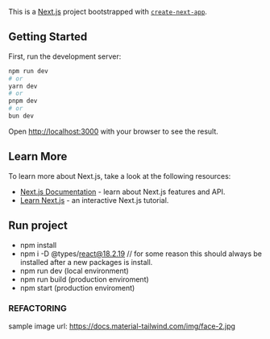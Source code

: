 This is a [Next.js](https://nextjs.org/) project bootstrapped with [`create-next-app`](https://github.com/vercel/next.js/tree/canary/packages/create-next-app).

## Getting Started

First, run the development server:

```bash
npm run dev
# or
yarn dev
# or
pnpm dev
# or
bun dev
```

Open [http://localhost:3000](http://localhost:3000) with your browser to see the result.

## Learn More

To learn more about Next.js, take a look at the following resources:

- [Next.js Documentation](https://nextjs.org/docs) - learn about Next.js features and API.
- [Learn Next.js](https://nextjs.org/learn) - an interactive Next.js tutorial.

## Run project

- npm install
- npm i -D @types/react@18.2.19 // for some reason this should always be installed after a new packages is install.
- npm run dev (local environment)
- npm run build (production enviroment)
- npm start (production enviroment)

### REFACTORING

sample image url: https://docs.material-tailwind.com/img/face-2.jpg
